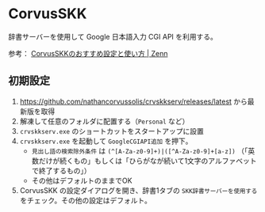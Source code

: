 # CorvusSKK

辞書サーバーを使用して Google 日本語入力 CGI API を利用する。

参考： [CorvusSKKのおすすめ設定と使い方 | Zenn](https://zenn.dev/toriwasa/articles/327d11c45a62e8)

## 初期設定

1. https://github.com/nathancorvussolis/crvskkserv/releases/latest から最新版を取得
2. 解凍して任意のフォルダに配置する（`Personal` など）
3. `crvskkserv.exe` のショートカットをスタートアップに設置
4. `crvskkserv.exe` を起動して `GoogleCGIAPI追加` を押下。
    - `見出し語の検索除外条件` は `(^[A-Za-z0-9]+)|([^A-Za-z0-9]+[a-z])` （「英数だけが続くもの」もしくは「ひらがなが続いて1文字のアルファベットで終了するもの」）
    - その他はデフォルトのままでOK
5. CorvusSKK の設定ダイアログを開き、辞書1タブの `SKK辞書サーバーを使用する` をチェック。その他の設定はデフォルト。

